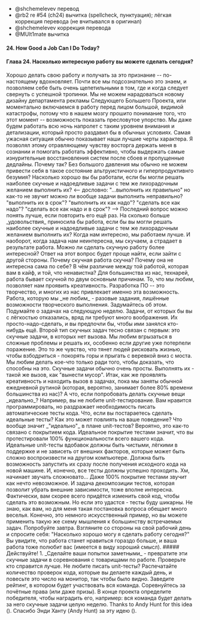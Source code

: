 - @shchemelevev перевод
- @rb2 re #54 (ch24) вычитка (spellcheck, пунктуация); лёгкая коррекция перевода (не вчитывался в оригинал)
- @shchemelevev коррекция перевода
- @MUlt1mate вычитка


#### 24. How Good a Job Can I Do Today?

#### Глава 24. Насколько интересную работу вы можете сделать сегодня?



<!--
It’s rewarding to do a good job and to be appreciated. Although most of us 
know this intuitively, we allow ourselves to be extremely selective about 
where and when we really go out of our way to excel. We dote over the design 
for the marketing department’s Next Big Thing project, or we’re quick to 
jump in to save the day in the face of some big, visible catastrophe, because 
our brains are wired to understand these moments as opportunities to show our 
proverbial stuff. We’ll even do our work in the middle of the night with a 
level of focus and detail that would normally bore us to tears. A dire 
situation will often bring out the best in us.
--!>

Хорошо делать свою работу и получать за это признание -- по-настоящему вдохновляет.
Почти все мы подсознательно это знаем, и позволяем себе быть очень 
щепетильными в том, где и когда следует свернуть с успешной тропинки. Мы 
не можем нарадоваться новому дизайну департамента рекламы Следующего Большего 
Проекта, или моментально включаемся в работу перед лицом большой, видимой 
катастрофы, потому что в нашем мозгу прошито понимание того, что этот момент -- 
возможность показать пресловутое упорство. Мы даже будем работать всю ночь 
напролет с таким уровнем внимания и детализации, который просто раздавил бы в обычных 
условиях. Самая ужасная ситуация обычно показывает наши лучшие черты 
характера.



<!--
I’ve let that intoxicating feeling of elation keep me awake and working 
effectively through some of the most grueling system outages and missed 
deadlines. Why is it that, without facing great pressure, we’re often unable 
to work ourselves into this kind of altruistic, ultraproductive frenzy? How 
well would you perform if you could treat the most uninteresting and annoying 
tasks with the same feverish desire to do them right?
--!>

Я позволял этому отравляющему чувству восторга держать меня в сознании и 
помогать работать эффективно, чтобы выдержать самые изнурительные 
восстановления систем после сбоев и пропущенные дедлайны. Почему так? Без 
большого давления мы обычно не можем привести себя в такое состояние альтруистичного 
и гиперпродуктивнго безумия? Насколько хорошо вы бы работали, если бы могли 
решать наиболее скучные и надоедливые задачи с тем же лихорадочным 
желанием выполнить их?
<-- дословно: "...выполнить их правильно" но как-то не звучит
    можно ли вообще задачи выполнить неправильно?
    "выполнить их в срок"?
    "выполнить их как надо"?
    "сделать все как надо"?
    "сделать все как надо и в срок"?
-->



<!--
That last question may be better if we restate it. How much more fun would your 
job be if you could treat the most uninteresting and annoying tasks with the 
same feverish desire to do them right? When we have more fun, we do better 
work. So, when we have no interest in a task, we’re bored, and our work suffers 
as a result.
--!>

Последний вопрос можно понять лучше, если повторить его ещё раз. На сколько больше 
_удовольствия_ приносила бы работа, если бы вы могли решать наиболее скучные и 
надоедливые задачи с тем же лихорадочным желанием выполнить их? Когда нам 
интересно, мы работаем лучше. И наоборот, когда задача нам неинтересна, мы 
скучаем, а страдает в результате работа.



<!--
How can you make the boring work more fun? The answer to that question might 
be more apparent if you flip it around. Why is the boring work boring? Why 
isn’t it already fun? What’s the difference between the work you enjoy and 
the work you abhor?
--!>

Можно ли сделать скучную работу более интересной? Ответ на этот вопрос будет проще 
найти, если зайти с другой стороны. Почему скучная работа скучна? Почему она 
не интересна сама по себе? В чём различие между той работой, которая вам в кайф, и той,
что ненавистна?



<!--
For most of us techies, the boring work is boring for two primary reasons. The 
work we love lets us flex our creative muscles. Software development is a 
creative act, and many of us are drawn to it for this reason. The work we 
don’t like is seldom work that we consider to be creative in nature. Think 
about it for a moment. Think about what you have on your to-do list for the 
next week at work. The tasks that you’d love to let slip are probably not 
tasks that leave much to the imagination. They’re just-do-’em tasks that 
you wish you could just get someone else to do.
--!>

Для большинства из нас, технарей, работа бывает скучной по двум основным 
причинам. То, что мы любим, позволяет нам проявить креативность. Разработка ПО --
это творчество, и многих из нас привлекает именно эта возможность. 
Работа, которую мы _не любим_ - разовые задания, лишённые возможности 
творческого выполнения. Задумайтесь об этом. Подумайте о задачах на следующую 
неделю. Задачи, от которых бы вы с лёгкостью отказались, вряд ли требуют 
много воображения. Их просто-надо-сделать, и вы предпочли бы, чтобы ими 
занялся кто-нибудь ещё.



<!--
The second reason that the boring tasks are boring, admittedly closely joined 
to the first, is that the boring tasks are not challenging. We love to dig in 
and solve a hard problem where others have failed. It’s the same feeling that 
drives members of our species to recreationally risk their lives scaling 
mountains and bungee jumping off bridges. We love to do things to prove that 
we’re able. The boring tasks are usually no brainers. Doing them is about as 
challenging as taking out the trash.
--!>

Второй тип скучных задач тесно связан с первым: это скучные задачи,
в которых нет вызова. Мы любим вгрызаться в сложные проблемы и решать их, 
особенно если другие уже потерпели поражение. Это то же чувство, что тянет
людей рисковать жизнью, чтобы взбодриться - покорять горы и прыгать с веревкой 
вниз с моста. Мы любим делать кое-что только ради того, чтобы доказать, что способны
на это. Скучные задачи обычно очень просты. Выполнять их - такой 
же вызов, как "вынести мусор".



<!--
So, how can we still use our creativity and challenge ourselves while tending 
to the mundane leftovers of our workday (which probably take up greater than 
80 percent of the time for most of us)?
--!>

Итак, как же проявлять креативность и находить вызов в задачах, пока мы 
заняты обычной ежедневной рутиной (которая, вероятно, занимает
более 80% времени большинства из нас)?



<!--
What if you tried to do the boring stuff perfectly? Say, for example, you hate 
unit testing. You love programming, but you get annoyed with having to write 
automated test code. What if you strove to make your tests perfect? How might 
that change your behavior? What does perfect even mean with regard to unit 
testing? It probably has something to do with test coverage. Perfect test 
coverage would mean that you had tested 100 percent of the functionality of 
your real code. Perfect unit tests are also clean and maintainable and don’t 
depend on a lot of external factors that might be hard to replicate on another 
computer.  They should be runnable directly after a fresh version control 
checkout on a new machine. And, of course, all of the tests should pass at 100 
percent.
--!>

А что, если попробовать делать скучные вещи _идеально_? Например, вы не любите 
unit-тестирование. Вам нравится программировать, но раздражает необходимость писать 
автоматические тесты кода. Что, если вы постараетесь сделать идеальные тесты? Как 
это может повлиять на ваше поведение? Что вообще значит _"идеально"_ в плане 
unit-тестов? Вероятно, это как-то связано с покрытием кода. Идеальное покрытие
тестами значит, что вы протестировали 100% функциональности всего вашего кода.
Идеальные unit-тесты вдобавок должны быть чистыми, лёгкими в поддержке и не 
зависеть от внешних факторов, которые может быть сложно воспроизвести на 
другом компьютере. Должна быть возможность запустить их сразу после получения 
исходного кода на новой машине. И, конечно, все тесты должны успешно проходить.



<!--
This is starting to sound difficult; 100 percent test coverage almost sounds 
impossible. And the business of decoupling the tests so that they can run 
without external dependencies presents a lot of challenges. In fact, you’ll 
probably have to change your code to make this even possible. But, if you 
could do it, the tests would be incredible.
--!>

Хм, начинает звучать сложновато... Даже 100% покрытие тестами звучит как 
нечто невозможное. И задача декомпозиции тестов, которая позволит убрать 
внешние зависимости, тоже вполне интересна. Фактически, вам скорее всего 
придётся изменить свой код, чтобы сделать это возможным. Но если это 
удастся - тесты буду шикарны.



<!--
I don’t know about you, but that sounds kind of fun to me. Granted, this is a 
manufactured example, but you can apply the same type of thinking to most of 
the tasks that cross your path. Try it tomorrow.  Look at your workday and ask 
yourself, “How good a job can I do today?” You’ll find that you’ll like your 
job better, and your job will like you.
--!>

Не знаю, как вам, но для меня такая постановка вопроса обещает много веселья. 
Конечно, это немного искусственный пример, но вы можете применить такую же схему 
мышления к большинству встречаемых задач. Попробуйте завтра. 
Взгляните со стороны на свой рабочий день и спросите себя: "Насколько 
хорошо могу я сделать работу сегодня?" Вы увидите, что работа станет нравиться
гораздо больше, и ваша работа тоже полюбит вас (имеется в виду хороший смысл).
<!-- most of the tasks that cross you path
     которые пересекут ваш путь
     большенству задачь которые вы встретите
     большенству задачь что встретится вам на пути
     большенству встречаемых задач
--!>



<!--
#### Act on It!
1. Make it visible—Turn those boring tasks into a competition with your 
co-workers. See who can do them better. Don’t like writing unit tests? Print 
out the number of test assertions for the code you checked in every day, and 
hang it on your cubicle walls. Keep a scoreboard for the whole team. Compete 
for bragging rights (or even prizes). At the end of a project, arrange for 
the winner to have his or her grunt work done by the rest of the team for a 
whole week.
--!>



##### Действуйте!

1. _Сделайте ваши попытки заметными_ - превратите эти скучные задачи в 
соревнования с товарищами по работе. Проверьте кто справится лучше. Не любите писать unit-тесты? Распечатайте 
количество проверок кода, которые вы делаете каждый день, и повесьте это число 
на монитор, так чтобы было видно. Заведите рейтинг, в котором будет участвовать 
вся команда. Соревнуйтесь за почётные права (или даже призы). В конце проекта
определите победителя, чтобы наградить его, например: вся команда будет делать за него 
скучные задачи целую неделю.
<!-- cubicle walls
     надеюсь у вас openspace и вы не сидите в коробках ) так что, я за монитор
--!>

Thanks to Andy Hunt for this idea (<http://blog.toolshed.com/2003/07/how_good_a_job_.html>).

Спасибо Энди Ханту (Andy Hunt) за эту идею (<http://blog.toolshed.com/2003/07/how_good_a_job_.html>).
